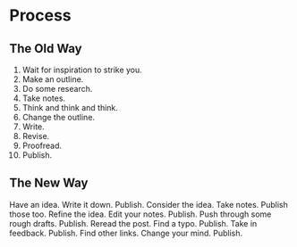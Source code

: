 # Process

## The Old Way

1. Wait for inspiration to strike you.
2. Make an outline.
3. Do some research.
4. Take notes.
5. Think and think and think.
6. Change the outline.
7. Write.
8. Revise.
9. Proofread.
10. Publish.

## The New Way

Have an idea. Write it down. Publish.
Consider the idea. Take notes. Publish those too.
Refine the idea. Edit your notes. Publish.
Push through some rough drafts. Publish.
Reread the post. Find a typo. Publish.
Take in feedback. Publish.
Find other links. Change your mind. Publish.
